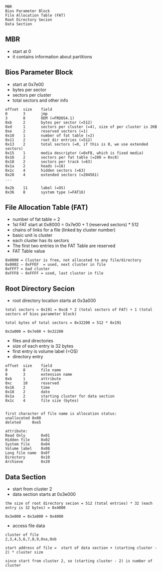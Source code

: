 ```
MBR
Bios Parameter Block
File Allocation Table (FAT)
Root Directory Secion
Data Section
```

## MBR
- start at 0
- it contains information about partitions

## Bios Parameter Block
- start at 0x7e00
- bytes per sector
- sectors per cluster
- total sectors and other info
```
offset  size    field
0       3       jmp
3       8       OEM (=FRDOS4.1)
0xb     2       bytes per sector (=512)
0xd     1       sectors per cluster (=4), size of per cluster is 2KB
0xe     2       reserved sectors (=1)
0x10    1       number of fat table (=2)
0x11    2       root dir entries (=512)
0x13    2       total sectors (=0, if this is 0, we use extended sectors)
0x15    1       media descriptor (=0xF8, which is fixed media)
0x16    2       sectors per fat table (=200 = 0xc8)
0x18    2       sectors per track (=63)
0x1a    2       heads (=16)
0x1c    4       hidden sectors (=63)
0x20    4       extended sectors (=204561)
...

0x2b    11      label (=OS)
0x36    8       system type (=FAT16)

```


## File Allocation Table (FAT)
- number of fat table = 2
- 1st FAT start at 0x8000 = 0x7e00 + 1 (reserved sectors) * 512
- chains of links for a file (linked by cluster number)
- basic unit is cluster
- each cluster has its sectors
- The first two entries in the FAT Table are reserved
- FAT Table value
```
0x0000 = Cluster is free, not allocated to any file/directory
0x0002 – 0xFFEF  = used, next cluster in file
0xFFF7 = bad cluster
0xFFF8 – 0xFFFF = used, last cluster in file
```


## Root Directory Secion
- root directory location starts at 0x3a000
```
total sectors = 0x191 = 0xc8 * 2 (total sectors of FAT) + 1 (total sectors of bios parameter block)

total bytes of total sectors = 0x32200 = 512 * 0x191

0x3a000 = 0x7e00 + 0x32200

```

- files and directories
- size of each entry is 32 bytes
- first entry is volume label (=OS)
- directory entry
```
offset  size    field
0       8       file name
8       3       extension name
0xb     1       attribute
0xc     10      reserved
0x16    2       time
0x18    2       date
0x1a    2       starting cluster for data section
0x1c    4       file size (bytes)


first character of file name is allocation status:
unallocated 0x00
deleted     0xe5

attribute:
Read Only       0x01
Hidden file     0x02
System file     0x04
Volume label    0x08
Long file name  0x0f
Directory       0x10
Archieve        0x20

```

## Data Section
- start from cluster 2
- data section starts at 0x3e000
```
the size of root directory secion = 512 (total entries) * 32 (each entry is 32 bytes) = 0x4000

0x3e000 = 0x3a000 + 0x4000

```

- access file data
```
cluster of file
2,3,4,5,6,7,8,9,0xa,0xb

start address of file =  start of data section + (starting cluster - 2) * cluster size

since start from cluster 2, so (starting cluster - 2) is number of cluster 

```


